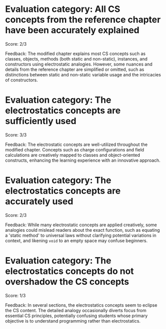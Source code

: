# Evaluation category: All CS concepts from the reference chapter have been accurately explained

Score: 2/3

Feedback: The modified chapter explains most CS concepts such as classes, objects, methods (both static and non-static), instances, and constructors using electrostatic analogies. However, some nuances and details from the reference chapter are simplified or omitted, such as distinctions between static and non-static variable usage and the intricacies of constructors.

# Evaluation category: The electrostatics concepts are sufficiently used

Score: 3/3

Feedback: The electrostatic concepts are well-utilized throughout the modified chapter. Concepts such as charge configurations and field calculations are creatively mapped to classes and object-oriented constructs, enhancing the learning experience with an innovative approach.

# Evaluation category: The electrostatics concepts are accurately used

Score: 2/3

Feedback: While many electrostatic concepts are applied creatively, some analogies could mislead readers about the exact function, such as equating a 'static method' to universal laws without clarifying potential variations in context, and likening `void` to an empty space may confuse beginners.

# Evaluation category: The electrostatics concepts do not overshadow the CS concepts

Score: 1/3

Feedback: In several sections, the electrostatics concepts seem to eclipse the CS content. The detailed analogy occasionally diverts focus from essential CS principles, potentially confusing students whose primary objective is to understand programming rather than electrostatics.

